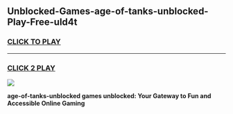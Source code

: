
## Unblocked-Games-age-of-tanks-unblocked-Play-Free-uld4t
<h3>
<a href="https://premium76.site?title=age-of-tanks-unblocked&ref=12A">CLICK TO PLAY</a></h3>
<hr>

<h3>
<a href="https://premium76.site?title=age-of-tanks-unblocked&ref=12A">CLICK 2 PLAY</a>
  
</h3>

<a href="https://premium76.site?title=age-of-tanks-unblocked&ref=12A"><img src="https://clearcache.store/games.png"></a>


**age-of-tanks-unblocked games unblocked: Your Gateway to Fun and Accessible Online Gaming**
